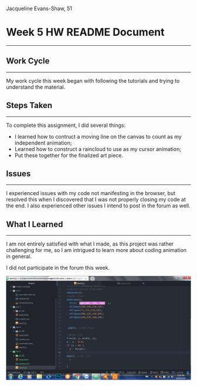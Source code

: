 Jacqueline Evans-Shaw, 51
# Week 5 HW README Document
---
## Work Cycle
---
My work cycle this week began with following the tutorials and trying to understand the material.

## Steps Taken
---
To complete this assignment, I did several things:

- I learned how to contruct a moving line on the canvas to count as my independent animation;
- Learned how to construct a raincloud to use as my cursor animation;
- Put these together for the finalized art piece.

## Issues
---
 I experienced issues with my code not manifesting in the browser, but resolved this when I discovered that I was not properly closing my code at the end. I also experienced other issues I intend to post in the forum as well.

## What I Learned
---
I am not entirely satisfied with what I made, as this project was rather challenging for me, so I am intrigued to learn more about coding animation in general.

I did not participate in the forum this week.

![Image of my editor](screenshot.png)
